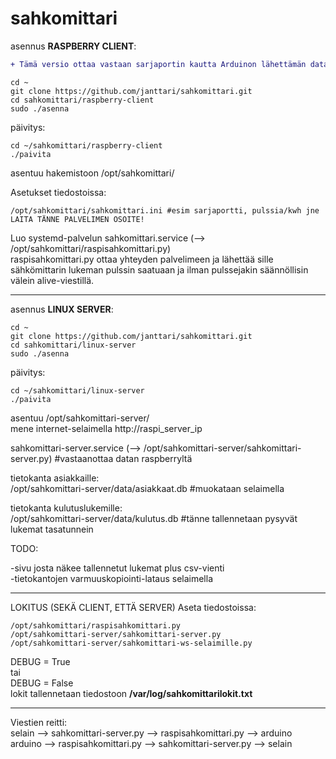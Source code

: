 # sahkomittari
asennus **RASPBERRY CLIENT**:  
```diff
+ Tämä versio ottaa vastaan sarjaportin kautta Arduinon lähettämän datan  
```


    cd ~
    git clone https://github.com/janttari/sahkomittari.git
    cd sahkomittari/raspberry-client
    sudo ./asenna

päivitys:

    cd ~/sahkomittari/raspberry-client
    ./paivita

asentuu hakemistoon /opt/sahkomittari/

Asetukset tiedostoissa:
```
/opt/sahkomittari/sahkomittari.ini #esim sarjaportti, pulssia/kwh jne LAITA TÄNNE PALVELIMEN OSOITE!
```


Luo systemd-palvelun sahkomittari.service (--> /opt/sahkomittari/raspisahkomittari.py)    
raspisahkomittari.py ottaa yhteyden palvelimeen ja lähettää sille sähkömittarin lukeman pulssin saatuaan ja ilman pulssejakin säännöllisin välein alive-viestillä.  

-------
asennus **LINUX SERVER**:

    cd ~
    git clone https://github.com/janttari/sahkomittari.git
    cd sahkomittari/linux-server
    sudo ./asenna 

päivitys: 

    cd ~/sahkomittari/linux-server 
    ./paivita 


asentuu /opt/sahkomittari-server/  
mene internet-selaimella http://raspi_server_ip  
  
 sahkomittari-server.service (--> /opt/sahkomittari-server/sahkomittari-server.py) #vastaanottaa datan raspberryltä  
  
  
tietokanta asiakkaille:  
/opt/sahkomittari-server/data/asiakkaat.db #muokataan selaimella  
  
tietokanta kulutuslukemille:  
/opt/sahkomittari-server/data/kulutus.db #tänne tallennetaan pysyvät lukemat tasatunnein  
  
  
TODO:  
  
-sivu josta näkee tallennetut lukemat plus csv-vienti  
-tietokantojen varmuuskopiointi-lataus selaimella  

-------
LOKITUS (SEKÄ CLIENT, ETTÄ SERVER)
Aseta tiedostoissa:
```
/opt/sahkomittari/raspisahkomittari.py
/opt/sahkomittari-server/sahkomittari-server.py
/opt/sahkomittari-server/sahkomittari-ws-selaimille.py
```
DEBUG = True  
tai  
DEBUG = False  
lokit tallennetaan tiedostoon **/var/log/sahkomittarilokit.txt**  

-----
Viestien reitti:  
selain —>  sahkomittari-server.py —> raspisahkomittari.py —> arduino  
arduino —> raspisahkomittari.py —> sahkomittari-server.py —> selain  
  

